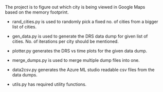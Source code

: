 The project is to figure out which city is being viewed in Google Maps based on the memory footprint.

* rand_cities.py is used to randomly pick a fixed no. of cities from a bigger list of cities.

* gen_data.py is used to generate the DRS data dump for given list of cities. No. of iterations per city should be mentioned.

* plotter.py generates the DRS vs time plots for the given data dump.

* merge_dumps.py is used to merge multiple dump files into one.

* data2csv.py generates the Azure ML studio readable csv files from the data dumps.

* utils.py has required utility functions.
